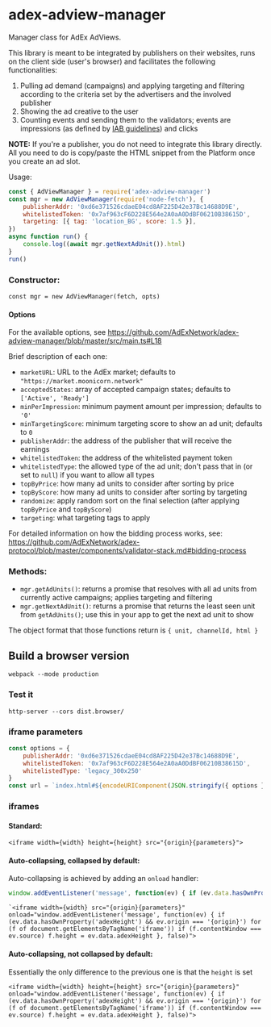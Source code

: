 # adex-adview-manager

Manager class for AdEx AdViews.

This library is meant to be integrated by publishers on their websites, runs on the client side (user's browser) and facilitates the following functionalities:

1. Pulling ad demand (campaigns) and applying targeting and filtering according to the criteria set by the advertisers and the involved publisher
2. Showing the ad creative to the user
3. Counting events and sending them to the validators; events are impressions (as defined by [IAB guidelines](https://www.iab.com/wp-content/uploads/2015/06/Ad-Impression-Measurment-Guideline-US.pdf)) and clicks


**NOTE:** If you're a publisher, you do not need to integrate this library directly. All you need to do is copy/paste the HTML snippet from the Platform once you create an ad slot.

Usage:

```javascript
const { AdViewManager } = require('adex-adview-manager')
const mgr = new AdViewManager(require('node-fetch'), {
	publisherAddr: '0xd6e371526cdaeE04cd8AF225D42e37Bc14688D9E',
	whitelistedToken: '0x7af963cF6D228E564e2A0aA0DdBF06210B38615D',
	targeting: [{ tag: 'location_BG', score: 1.5 }],
})
async function run() {
	console.log((await mgr.getNextAdUnit()).html)
}
run()
```

### Constructor:

`const mgr = new AdViewManager(fetch, opts)`

#### Options

For the available options, see https://github.com/AdExNetwork/adex-adview-manager/blob/master/src/main.ts#L18

Brief description of each one:

* `marketURL`: URL to the AdEx market; defaults to `"https://market.moonicorn.network"`
* `acceptedStates`: array of accepted campaign states; defaults to `['Active', 'Ready']`
* `minPerImpression`: minimum payment amount per impression; defaults to `'0'`
* `minTargetingScore`: minimum targeting score to show an ad unit; defaults to `0`
* `publisherAddr`: the address of the publisher that will receive the earnings
* `whitelistedToken`: the address of the whitelisted payment token
* `whitelistedType`: the allowed type of the ad unit; don't pass that in (or set to `null`) if you want to allow all types
* `topByPrice`: how many ad units to consider after sorting by price
* `topByScore`: how many ad units to consider after sorting by targeting
* `randomize`: apply random sort on the final selection (after applying `topByPrice` and `topByScore`)
* `targeting`: what targeting tags to apply

For detailed information on how the bidding process works, see: https://github.com/AdExNetwork/adex-protocol/blob/master/components/validator-stack.md#bidding-process

### Methods:

* `mgr.getAdUnits()`: returns a promise that resolves with all ad units from currently active campaigns; applies targeting and filtering
* `mgr.getNextAdUnit()`: returns a promise that returns the least seen unit from `getAdUnits()`; use this in your app to get the next ad unit to show

The object format that those functions return is `{ unit, channelId, html }`



## Build a browser version

```
webpack --mode production
```

### Test it

```
http-server --cors dist.browser/
```

### iframe parameters

```javascript
const options = {
	publisherAddr: '0xd6e371526cdaeE04cd8AF225D42e37Bc14688D9E',
	whitelistedToken: '0x7af963cF6D228E564e2A0aA0DdBF06210B38615D',
	whitelistedType: 'legacy_300x250'
}
const url = `index.html#${encodeURIComponent(JSON.stringify({ options }))}`
```


### iframes

#### Standard:

```
<iframe width={width} height={height} src="{origin}{parameters}">
```

#### Auto-collapsing, collapsed by default:

Auto-collapsing is achieved by adding an `onload` handler:

```javascript
window.addEventListener('message', function(ev) { if (ev.data.hasOwnProperty('adexHeight') && ev.origin === '{origin}') for (f of document.getElementsByTagName('iframe')) if (f.contentWindow === ev.source) f.height = ev.data.adexHeight }, false)
```

```
`<iframe width={width} src="{origin}{parameters}" onload="window.addEventListener('message', function(ev) { if (ev.data.hasOwnProperty('adexHeight') && ev.origin === '{origin}') for (f of document.getElementsByTagName('iframe')) if (f.contentWindow === ev.source) f.height = ev.data.adexHeight }, false)">
```


#### Auto-collapsing, not collapsed by default:


Essentially the only difference to the previous one is that the `height` is set

```
<iframe width={width} height={height} src="{origin}{parameters}" onload="window.addEventListener('message', function(ev) { if (ev.data.hasOwnProperty('adexHeight') && ev.origin === '{origin}') for (f of document.getElementsByTagName('iframe')) if (f.contentWindow === ev.source) f.height = ev.data.adexHeight }, false)">
```
